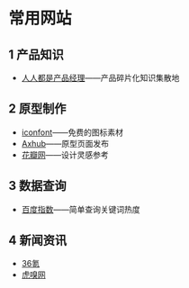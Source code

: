 # 常用网站

## 1 产品知识
- [人人都是产品经理](http://www.woshipm.com/)——产品碎片化知识集散地

## 2 原型制作
- [iconfont](https://www.iconfont.cn/)——免费的图标素材
- [Axhub](https://axhub.im/)——原型页面发布
- [花瓣网](https://huaban.com/)——设计灵感参考

## 3 数据查询
- [百度指数](http://index.baidu.com/)——简单查询关键词热度

## 4 新闻资讯
- [36氪](https://36kr.com/)
- [虎嗅网](https://www.huxiu.com/)

